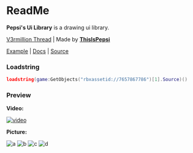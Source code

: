 # ReadMe
**Pepsi's Ui Library** is a drawing ui library.

[V3rmillion Thread](https://v3rmillion.net/showthread.php?pid=8050402#pid8050402) | 
Made by [**ThisIsPepsi**](https://v3rmillion.net/member.php?action=profile&uid=934481)

[Example](https://raw.githubusercontent.com/GhostDuckyy/Ui-Librarys/main/Pepsi/example.lua) | [Docs](https://raw.githubusercontent.com/GhostDuckyy/Ui-Librarys/main/Pepsi/documentation.lua) | [Source](https://raw.githubusercontent.com/GhostDuckyy/Ui-Librarys/main/Pepsi/source.lua)
### Loadstring
```lua
loadstring(game:GetObjects("rbxassetid://7657867786")[1].Source)()
```
### Preview
**Video:**

[![video](https://img.youtube.com/vi/1_Qd4E9BFRs/0.jpg)](https://www.youtube.com/watch?v=1_Qd4E9BFRs)

**Picture:**

![a](https://media.discordapp.net/attachments/893642008869076992/895006355151270000/unknown.png)
![b](https://media.discordapp.net/attachments/893642008869076992/895006538144555058/unknown.png)
![c](https://media.discordapp.net/attachments/893642008869076992/895006694504034325/unknown.png)
![d](https://media.discordapp.net/attachments/893642008869076992/895006856517386282/unknown.png)
